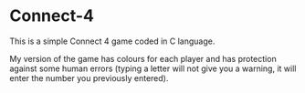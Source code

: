 # Connect-4
This is a simple Connect 4 game coded in C language. 

My version of the game has colours for each player and has protection against some human errors (typing a letter will not give you a warning, it will enter the number you previously entered).

